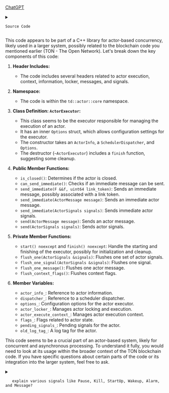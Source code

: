 [ChatGPT](https://chat.openai.com/c/2ec31e81-a2d9-443f-9307-9e871daf124e)

<details>
  <summary>

    Source Code

  </summary>
  
```cpp

#pragma once

#include "td/actor/core/ActorExecuteContext.h"
#include "td/actor/core/ActorInfo.h"
#include "td/actor/core/ActorLocker.h"
#include "td/actor/core/ActorMessage.h"
#include "td/actor/core/ActorSignals.h"
#include "td/actor/core/ActorState.h"
#include "td/actor/core/SchedulerContext.h"

#include "td/utils/format.h"

namespace td {
namespace actor {
namespace core {
class ActorExecutor {
 public:
  struct Options {
    Options &with_from_queue() {
      from_queue = true;
      return *this;
    }
    Options &with_has_poll(bool new_has_poll) {
      this->has_poll = new_has_poll;
      return *this;
    }
    Options &with_signals(ActorSignals signals) {
      this->signals = signals;
      return *this;
    }

    bool from_queue{false};
    bool has_poll{false};
    ActorSignals signals;
  };

  ActorExecutor(ActorInfo &actor_info, SchedulerDispatcher &dispatcher, Options options)
      : actor_info_(actor_info), dispatcher_(dispatcher), options_(options) {
    old_log_tag_ = LOG_TAG2;
    LOG_TAG2 = actor_info.get_name().c_str();
    start();
  }
  ActorExecutor(const ActorExecutor &) = delete;
  ActorExecutor &operator=(const ActorExecutor &) = delete;
  ActorExecutor(ActorExecutor &&other) = delete;
  ActorExecutor &operator=(ActorExecutor &&other) = delete;
  ~ActorExecutor() {
    finish();
    LOG_TAG2 = old_log_tag_;
  }

  // our best guess if actor is closed or not
  bool is_closed() {
    return flags().is_closed();
  }

  bool can_send_immediate() {
    return actor_locker_.own_lock() && !actor_execute_context_.has_immediate_flags() && actor_locker_.can_execute();
  }

  template <class F>
  void send_immediate(F &&f, uint64 link_token) {
    CHECK(can_send_immediate());
    if (is_closed()) {
      return;
    }
    actor_execute_context_.set_link_token(link_token);
    f();
  }

  void send_immediate(ActorMessage message);
  void send_immediate(ActorSignals signals);
  void send(ActorMessage message);
  void send(ActorSignals signals);

 private:
  ActorInfo &actor_info_;
  SchedulerDispatcher &dispatcher_;
  Options options_;
  ActorLocker actor_locker_{&actor_info_.state(), ActorLocker::Options()
                                                      .with_can_execute_paused(options_.from_queue)
                                                      .with_is_shared(!options_.has_poll)
                                                      .with_scheduler_id(dispatcher_.get_scheduler_id())};

  ActorExecuteContext actor_execute_context_{nullptr, actor_info_.get_alarm_timestamp()};
  ActorExecuteContext::Guard guard{&actor_execute_context_};

  ActorState::Flags flags_;
  ActorSignals pending_signals_;

  const char *old_log_tag_;

  ActorState::Flags &flags() {
    return flags_;
  }

  void start() noexcept;
  void finish() noexcept;

  bool flush_one(ActorSignals &signals);
  bool flush_one_signal(ActorSignals &signals);
  bool flush_one_message();
  void flush_context_flags();
};
}  // namespace core
}  // namespace actor
}  // namespace td


  ```
</details>

This code appears to be part of a C++ library for actor-based concurrency, likely used in a larger system, possibly related to the blockchain code you mentioned earlier (TON - The Open Network). Let's break down the key components of this code:

1. **Header Includes:**
   - The code includes several headers related to actor execution, context, information, locker, messages, and signals.

2. **Namespace:**
   - The code is within the `td::actor::core` namespace.

3. **Class Definition: `ActorExecutor`:**
   - This class seems to be the executor responsible for managing the execution of an actor.
   - It has an inner `Options` struct, which allows configuration settings for the executor.
   - The constructor takes an `ActorInfo`, a `SchedulerDispatcher`, and `Options`.
   - The destructor (`~ActorExecutor`) includes a `finish` function, suggesting some cleanup.

4. **Public Member Functions:**
   - `is_closed()`: Determines if the actor is closed.
   - `can_send_immediate()`: Checks if an immediate message can be sent.
   - `send_immediate(F &&f, uint64 link_token)`: Sends an immediate message, possibly associated with a link token.
   - `send_immediate(ActorMessage message)`: Sends an immediate actor message.
   - `send_immediate(ActorSignals signals)`: Sends immediate actor signals.
   - `send(ActorMessage message)`: Sends an actor message.
   - `send(ActorSignals signals)`: Sends actor signals.

5. **Private Member Functions:**
   - `start() noexcept` and `finish() noexcept`: Handle the starting and finishing of the executor, possibly for initialization and cleanup.
   - `flush_one(ActorSignals &signals)`: Flushes one set of actor signals.
   - `flush_one_signal(ActorSignals &signals)`: Flushes one signal.
   - `flush_one_message()`: Flushes one actor message.
   - `flush_context_flags()`: Flushes context flags.

6. **Member Variables:**
   - `actor_info_`: Reference to actor information.
   - `dispatcher_`: Reference to a scheduler dispatcher.
   - `options_`: Configuration options for the actor executor.
   - `actor_locker_`: Manages actor locking and execution.
   - `actor_execute_context_`: Manages actor execution context.
   - `flags_`: Flags related to actor state.
   - `pending_signals_`: Pending signals for the actor.
   - `old_log_tag_`: A log tag for the actor.

This code seems to be a crucial part of an actor-based system, likely for concurrent and asynchronous processing. To understand it fully, you would need to look at its usage within the broader context of the TON blockchain code. If you have specific questions about certain parts of the code or its integration into the larger system, feel free to ask.

<details>

   <summary>

       explain various signals like Pause, Kill, StartUp, Wakeup, Alarm, and Message?


   </summary>


   Certainly! In the provided C++ code for the actor system, various signals are used to communicate and control the behavior of actors. Let's go through each of them:

1. **Pause:**
   - Signal: `ActorSignals::Pause`
   - Purpose: Indicates that the actor should pause its execution.
   - Usage:
     - Setting the `pause` flag in the actor execution context.
     - During execution, the actor may encounter a pause signal, leading to a temporary suspension of its activities.

2. **Kill:**
   - Signal: `ActorSignals::Kill`
   - Purpose: Indicates that the actor should stop and terminate its execution.
   - Usage:
     - Setting the `stop` flag in the actor execution context.
     - Upon receiving this signal, the actor is expected to perform any necessary cleanup before terminating.

3. **StartUp:**
   - Signal: `ActorSignals::StartUp`
   - Purpose: Indicates that the actor should perform startup actions.
   - Usage:
     - Invoking the `start_up` function on the actor.
     - Typically used to initialize the actor's state or perform any required setup before regular execution.

4. **Wakeup:**
   - Signal: `ActorSignals::Wakeup`
   - Purpose: Indicates that the actor should wake up from a paused state or take some action after being idle.
   - Usage:
     - Invoking the `wake_up` function on the actor.
     - Used to resume execution or perform specific actions after a pause.

5. **Alarm:**
   - Signal: `ActorSignals::Alarm`
   - Purpose: Used for signaling an alarm or time-related event.
   - Usage:
     - Handling alarms and time-sensitive events in the actor.
     - The actor may have an associated timestamp for an alarm, and this signal triggers actions when the alarm time is reached.

6. **Message:**
   - Signal: `ActorSignals::Message`
   - Purpose: Indicates the presence of messages in the actor's mailbox.
   - Usage:
     - Handling incoming messages in the actor.
     - Typically, the actor processes messages from its mailbox during execution.

These signals provide a way for the actor system to control the flow of execution, handle specific events, and manage the lifecycle of actors. Actors respond to these signals by adjusting their behavior accordingly. The usage and interpretation of these signals may vary depending on the specific requirements and design of the actor system.
</details>
